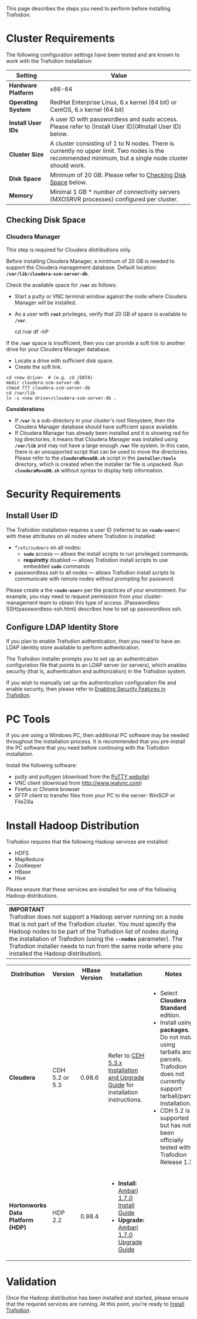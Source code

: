 <!--
  Licensed under the Apache License, Version 2.0 (the "License");
  you may not use this file except in compliance with the License.
  You may obtain a copy of the License at
 
      http://www.apache.org/licenses/LICENSE-2.0
 
  Unless required by applicable law or agreed to in writing, software
  distributed under the License is distributed on an "AS IS" BASIS,
  WITHOUT WARRANTIES OR CONDITIONS OF ANY KIND, either express or implied.
  See the License for the specific language governing permissions and
  limitations under the 
  License.
-->
This page describes the steps you need to perform before installing Trafodion.

# Cluster Requirements
The following configuration settings have been tested and are known to work with the Trafodion installation:

Setting                       | Value
------------------------------|-------------------------------------------------
**Hardware Platform**         | x86-64
**Operating System**          | RedHat Enterprise Linux, 6.x kernel (64 bit) or CentOS, 6.x kernel (64 bit)
**Install User IDs**          | A user ID with passwordless and sudo access. Please refer to [Install User ID](#Install User ID) below.
**Cluster Size**              | A cluster consisting of 1 to N nodes. There is currently no upper limit. Two nodes is the recommended minimum, but a single node cluster should work.
**Disk Space**                | Minimum of 20 GB. Please refer to [Checking Disk Space](#Checking_Disk_Space) below.
**Memory**                    | Minimal 1 GB * number of connectivity servers (MXOSRVR processes) configured per cluster.

## Checking Disk Space
### Cloudera Manager
This step is required for Cloudera distributions only.

Before installing Cloudera Manager, a minimum of 20 GB is needed to support the Cloudera management database. Default location: **```/var/lib/cloudera-scm-server-db```**. 

Check the available space for **```/var```** as follows:

* Start a putty or VNC terminal window against the node where Cloudera Manager will be installed.
* As a user with **```root```** privileges, verify that 20 GB of space is available to **```/var```**.

    cd /var
    df -hP

If the **```/var```** space is insufficient, then you can provide a soft link to another drive for your Cloudera Manager database.

* Locate a drive with sufficient disk space.
* Create the soft link.

```
cd <new drive>  # (e.g. cd /DATA)
mkdir cloudera-scm-server-db
chmod 777 cloudera-scm-server-db
cd /var/lib
ln -s <new drive>/cloudera-scm-server-db .
```
 
**Considerations**

* If **```/var```** is a sub-directory in your cluster's root filesystem, then the Cloudera Manager database should have sufficient space available.
* If Cloudera Manager has already been installed and it is showing red for log directories, it means that Cloudera Manager was installed using **```/var/lib```** and may not have a large enough **```/var```** file system. In this case, there is an unsupported script that can be used to move the directories. Please refer to the **```clouderaMoveDB.sh```** script in the **```installer/tools```** directory, which is created when the installer tar file is unpacked. Run **```clouderaMoveDB.sh```** without syntax to display help information.

# Security Requirements
## Install User ID
The Trafodion installation requires a user ID (referred to as **```<sudo-user>```**) with these attributes on all nodes where Trafodion is installed:

* **```/etc/sudoers```* on all nodes:
    * **```sudo```** access — allows the install scripts to run privileged commands.
    * **requiretty** disabled — allows Trafodion install scripts to use embedded **```sudo```** commands
* passwordless ssh to all nodes — allows Trafodion install scripts to communicate with remote nodes without prompting for password.
 
Please create a the **```<sudo-user>```** per the practices of your environment. For example, you may need to request permission from your cluster-management team to obtain this type of access. [Passwordless SSH(passwordless-ssh.html) describes how to set up passwordless ssh.

## Configure LDAP Identity Store
If you plan to enable Trafodion authentication, then you need to have an LDAP identity store available to perform authentication. 

The Trafodion installer prompts you to set up an authentication configuration file that points to an LDAP server (or servers), which enables security (that is, authentication and authorization) in the Trafodion system.

If you wish to manually set up the authentication configuration file and enable security, then please refer to [Enabling Security Features in Trafodion](enable-secure-trafodion.html).

# PC Tools
If you are using a Windows PC, then additional PC software may be needed throughout the installation process. It is recommended that you pre-install the PC software that you need before continuing with the Trafodion installation.

Install the following software:

* putty and puttygen (download from the [PuTTY website](http://www.chiark.greenend.org.uk/~sgtatham/putty/download.html))
* VNC client (download from http://www.realvnc.com)
* Firefox or Chrome browser
* SFTP client to transfer files from your PC to the server: WinSCP or FileZilla

# Install Hadoop Distribution
Trafodion requires that the following Hadoop services are installed:

* HDFS
* MapReduce
* ZooKeeper
* HBase
* Hive

Please ensure that these services are installed for one of the following Hadoop distributions.

<table><tr><td><strong>IMPORTANT</strong><br />Trafodion does not support a Hadoop server running on a node that is not part of the Trafodion cluster. You must specify the Hadoop nodes to be part of the Trafodion list of nodes during the installation of Trafodion (using the <strong><code>--nodes</code></strong> parameter). The Trafodion installer needs to run from the same node where you installed the Hadoop distribution).</td></tr></table>

<table>
  <tr>
    <th>Distribution</th>
    <th>Version</th>
    <th>HBase Version</th>
    <th>Installation</th>
    <th>Notes</th>
  </tr>
  <tr>
    <td><strong>Cloudera</strong></td>
    <td>CDH 5.2 or 5.3</td>
    <td>0.98.6</td>
    <td>Refer to <a href="http://www.cloudera.com/content/cloudera/en/documentation/core/latest/topics/installation.html" target="_blank">CDH 5.3.x Installation and Upgrade Guide</a> for installation instructions.</td>
    <td>
      <ul>
        <li>Select <strong>Cloudera Standard</strong> edition.</li>
        <li>Install using <strong>packages</strong>. Do not install using tarballs and parcels. Trafodion does not currently support tarball/parcel installation.</li>
        <li>CDH 5.2 is supported but has not been officially tested with Trafodion Release 1.3.</li>
      </ul>
    </td>
  </tr>
  <tr>
     <td><strong>Hortonworks Data Platform (HDP)</strong></td>
     <td>HDP 2.2</td>
     <td>0.98.4</td>
     <td>
       <ul>
         <li><strong>Install</strong>: <a href="http://docs.hortonworks.com/HDPDocuments/Ambari-1.7.0.0/Ambari_Install_v170/Ambari_Install_v170.pdf">Ambari 1.7.0 Install Guide</a></li>
         <li><strong>Upgrade:</strong> <a href="http://docs.hortonworks.com/HDPDocuments/Ambari-1.7.0.0/Ambari_Upgrade_v170/Ambari_Upgrade_v170.pdf">Ambari 1.7.0 Upgrade Guide</a></li>
       </ul>
     </td>
     <td></td>
   </tr>
</table>

# Validation
Once the Hadoop distribution has been installed and started, please ensure that the required services are running. At this point, you're ready to [Install Trafodion](install.html).